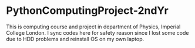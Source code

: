 # PythonComputingProject-2ndYr

 This is computing course and project in department of Physics, Imperial College London.
 I sync codes here for safety reason since I lost some code due to HDD problems and reinstall OS on my
 own laptop.
